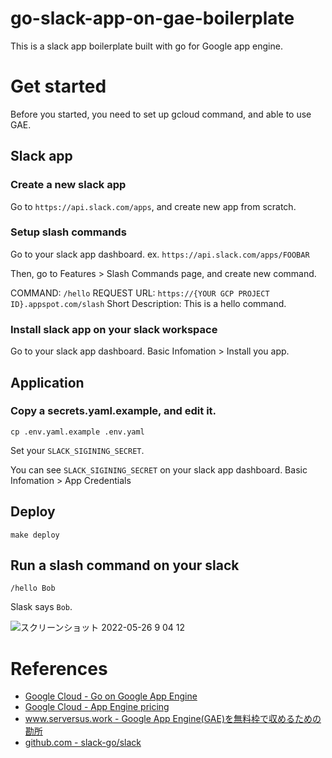 # go-slack-app-on-gae-boilerplate
This is a slack app boilerplate built with go for Google app engine.

# Get started
Before you started, you need to set up gcloud command, and able to use GAE.

## Slack app
### Create a new slack app
Go to `https://api.slack.com/apps`, and create new app from scratch.

### Setup slash commands
Go to your slack app dashboard. ex. `https://api.slack.com/apps/FOOBAR`

Then, go to Features > Slash Commands page, and create new command.

COMMAND: `/hello`
REQUEST URL: `https://{YOUR GCP PROJECT ID}.appspot.com/slash`
Short Description: This is a hello command.

### Install slack app on your slack workspace
Go to your slack app dashboard. Basic Infomation > Install you app.

## Application
### Copy a secrets.yaml.example, and edit it.
`cp .env.yaml.example .env.yaml`

Set your `SLACK_SIGINING_SECRET`.

You can see `SLACK_SIGINING_SECRET` on your slack app dashboard. Basic Infomation > App Credentials

## Deploy
`make deploy`

## Run a slash command on your slack
`/hello Bob`

Slask says `Bob`.

![スクリーンショット 2022-05-26 9 04 12](https://user-images.githubusercontent.com/13291041/170388726-dfa6406f-f347-4f8d-9470-509fa0fb1c77.png)


# References
- [Google Cloud - Go on Google App Engine](https://cloud.google.com/appengine/docs/go)
- [Google Cloud - App Engine pricing](https://cloud.google.com/appengine/pricing)
- [www.serversus.work - Google App Engine(GAE)を無料枠で収めるための勘所](https://www.serversus.work/topics/p1uaj4jrv8b5x70hwe6p/)
- [github.com - slack-go/slack](https://github.com/slack-go/slack)